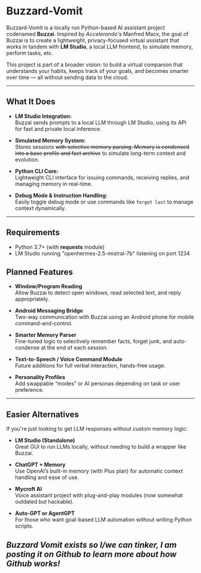 # Buzzard-Vomit

Buzzard-Vomit is a locally run Python-based AI assistant project codenamed **Buzzai**. Inspired by *Accelerando's* Manfred Macx, the goal of Buzzai is to create a lightweight, privacy-focused virtual assistant that works in tandem with **LM Studio**, a local LLM frontend, to simulate memory, perform tasks, etc.

This project is part of a broader vision: to build a virtual companion that understands your habits, keeps track of your goals, and becomes smarter over time — all without sending data to the cloud. 

---

## What It Does

- **LM Studio Integration:**  
  Buzzai sends prompts to a local LLM through LM Studio, using its API for fast and private local inference.

- **Simulated Memory System:**  
  Stores sessions ~~with selective memory parsing. Memory is condensed into a base profile and fact archive~~ to simulate long-term context and evolution.

- **Python CLI Core:**  
  Lightweight CLI interface for issuing commands, receiving replies, and managing memory in real-time.

- **Debug Mode & Instruction Handling:**  
  Easily toggle debug mode or use commands like `forget last` to manage context dynamically.

---
## Requirements
- Python 3.7+ (with **requests** module)
- LM Studio running "openhermes-2.5-mistral-7b" listening on port 1234
##  Planned Features

-  **Window/Program Reading**  
  Allow Buzzai to detect open windows, read selected text, and reply appropriately.

-  **Android Messaging Bridge**  
  Two-way communication with Buzzai using an Android phone for mobile command-and-control.

-  **Smarter Memory Parser**  
  Fine-tuned logic to selectively remember facts, forget junk, and auto-condense at the end of each session.

-  **Text-to-Speech / Voice Command Module**  
  Future additions for full verbal interaction, hands-free usage.

-  **Personality Profiles**  
  Add swappable “modes” or AI personas depending on task or user preference.

---

##  Easier Alternatives

If you're just looking to get LLM responses without custom memory logic:

- **LM Studio (Standalone)**  
  Great GUI to run LLMs locally, without needing to build a wrapper like Buzzai.

- **ChatGPT + Memory**  
  Use OpenAI’s built-in memory (with Plus plan) for automatic context handling and ease of use.

- **Mycroft AI**  
  Voice assistant project with plug-and-play modules (now somewhat outdated but hackable).

- **Auto-GPT or AgentGPT**  
  For those who want goal-based LLM automation without writing Python scripts.

## *Buzzard Vomit exists so I/we can tinker, I am posting it on Github to learn more about how Github works!*

